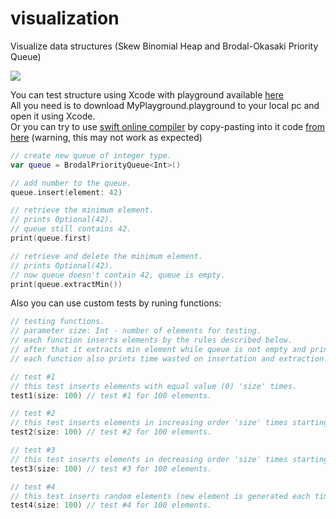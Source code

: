 # visualization
Visualize data structures (Skew Binomial Heap and Brodal-Okasaki Priority Queue)

<img src="http://i.imgur.com/e5R2P7U.jpg" />

You can test structure using Xcode with playground available [here](forest/MyPlayground.playground)</br>
All you need is to download MyPlayground.playground to your local pc and open it using Xcode.</br>
Or you can try to use [swift online compiler](https://www.google.com/search?q=swift+online+compiler) by copy-pasting into it code [from here](forest/MyPlayground.playground/Contents.swift) (warning, this may not work as expected)
```swift
// create new queue of integer type.
var queue = BrodalPriorityQueue<Int>()

// add number to the queue.
queue.insert(element: 42)

// retrieve the minimum element. 
// prints Optional(42).
// queue still contains 42.
print(queue.first)

// retrieve and delete the minimum element.
// prints Optional(42).
// now queue doesn't contain 42, queue is empty.
print(queue.extractMin())
```

Also you can use custom tests by runing functions:
```swift
// testing functions.
// parameter size: Int - number of elements for testing.
// each function inserts elements by the rules described below.
// after that it extracts min element while queue is not empty and prints that element to console.
// each function also prints time wasted on insertation and extraction.

// test #1
// this test inserts elements with equal value (0) 'size' times. 
test1(size: 100) // test #1 for 100 elements.

// test #2
// this test inserts elements in increasing order 'size' times starting from 0 up to 'size'.
test2(size: 100) // test #2 for 100 elements.

// test #3
// this test inserts elements in decreasing order 'size' times starting from 0 down to -('size').
test3(size: 100) // test #3 for 100 elements.

// test #4
// this test inserts random elements (new element is generated each time, element has type of UInt32) 'size' times.
test4(size: 100) // test #4 for 100 elements.
```

